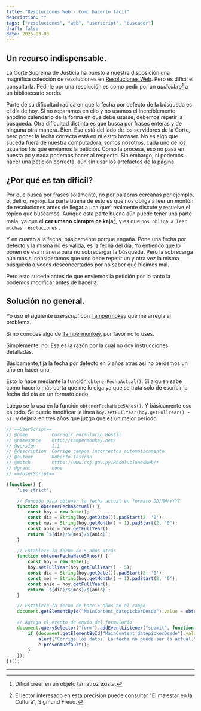 ```yaml
---
title: "Resoluciones Web - Como hacerlo fácil"
description: ""
tags: ["resoluciones", "web", "userscript", "buscador"]
draft: false
date: 2025-03-03
---
```


## Un recurso indispensable.

La Corte Suprema de Justicia ha puesto a nuestra disposición una magnífica colección de resoluciones en [Resoluciones Web][RW]. Pero es difícil el consultarla. Pedirle por una resolución es como pedir por un _audiolibro_[^a] a un bibliotecario sordo.

[^a]: Difícil creer en un objeto tan atroz exista.

Parte de su dificultad radica en que la fecha por defecto de la búsqueda es el día de hoy. Si no reparamos en ello  y no usamos el increíblemente anodino calendario de la forma en que debe usarse, debemos repetir la búsqueda. Otra dificultad distinta es que busca por frases enteras y de ninguna otra manera. Bien. Eso está del lado de los servidores de la Corte, pero poner la fecha correcta está en nuestro browser. No es algo que suceda fuera de nuestra computadora, somos nosotros, cada uno de los usuarios los que enviamos la petición. Como la procesa, eso no pasa en nuesta pc y nada podemos hacer al respecto. Sin embargo, sí podemos hacer una petición correcta, aún sin usar los artefactos de la página.

## ¿Por qué es tan dificil?

Por que busca por frases solamente, no por palabras cercanas por ejemplo, o, deliro, `regexp`. La parte buena de esto es que nos obliga a leer un montón de resoluciones antes de llegar a una que^ realmente discute y resuelve el tópico que buscamos. Aunque esta parte buena aún puede tener una parte mala, ya que el **cer umano ciempre ce keja**[^w], y es que `nos obliga a leer muchas resoluciones` .

[^w]: El lector interesado en esta precisión puede consultar "El malestar en la Cultura", Sigmund Freud.

Y en cuanto a la fecha; básicamente porque engaña. Pone una fecha por defecto y la misma no es valida, es la fecha del día. Yo entiendo que lo ponen de esa manera para no sobrecargar la búsqueda. Pero la sobrecarga aún más si consideramos que uno debe repetir un y otra vez la misma búsqueda a veces desconcertados por no saber qué hicimos mal.

Pero esto sucede antes de que enviemos la petición por lo tanto la podemos modificar antes de hacerla.

## Solución no general.

Yo uso el siguiente _userscript_ con [Tampermokey](https://www.tampermonkey.net/) que me arregla el problema.

Si no conoces algo de [Tampermonkey](https://www.tampermonkey.net/), por favor no lo uses.

Simplemente: no. Esa es la razón por la cual no doy instrucciones detalladas.

Básicamente,fija la fecha por defecto en 5 años atras asi no perdemos un año en hacer una.

Esto lo hace mediante la función `obtenerFechaActual()`. Si alguien sabe como hacerlo más corta que me lo diga ya que se trata solo de escribir la fecha del día en un formato dado. 

Luego se lo usa en la función `obtenerFechaHace5Anos()`. Y básicamente eso es todo. Se puede modificar la línea `hoy.setFullYear(hoy.getFullYear() - 5);` y dejarla en tres años que juzgo que es un mejor periodo.

```js
// ==UserScript==
// @name         Corregir Formulario Hostil
// @namespace    http://tampermonkey.net/
// @version      1.1
// @description  Corrige campos incorrectos automáticamente
// @author       Roberto Insfrán
// @match        https://www.csj.gov.py/ResolucionesWeb/*
// @grant        none
// ==/UserScript==

(function() {
    'use strict';

    // Función para obtener la fecha actual en formato DD/MM/YYYY
    function obtenerFechaActual() {
        const hoy = new Date();
        const dia = String(hoy.getDate()).padStart(2, '0');
        const mes = String(hoy.getMonth() + 1).padStart(2, '0');
        const anio = hoy.getFullYear();
        return `${dia}/${mes}/${anio}`;
    }

    // Establece la fecha de 5 años atrás
    function obtenerFechaHace5Anos() {
        const hoy = new Date();
        hoy.setFullYear(hoy.getFullYear() - 5);
        const dia = String(hoy.getDate()).padStart(2, '0');
        const mes = String(hoy.getMonth() + 1).padStart(2, '0');
        const anio = hoy.getFullYear();
        return `${dia}/${mes}/${anio}`;
    }

    // Establece la fecha de hace 5 años en el campo
    document.getElementById("MainContent_datepickerDesde").value = obtenerFechaHace5Anos();

    // Agrega el evento de envío del formulario
    document.querySelector("form").addEventListener("submit", function(e) {
        if (document.getElementById("MainContent_datepickerDesde").value === obtenerFechaActual()) {
            alert("Corrige los datos. La fecha no puede ser la actual.");
            e.preventDefault();
        }
    });
})();

```

[RW]:<https://www.csj.gov.py/ResolucionesWeb>


















------
